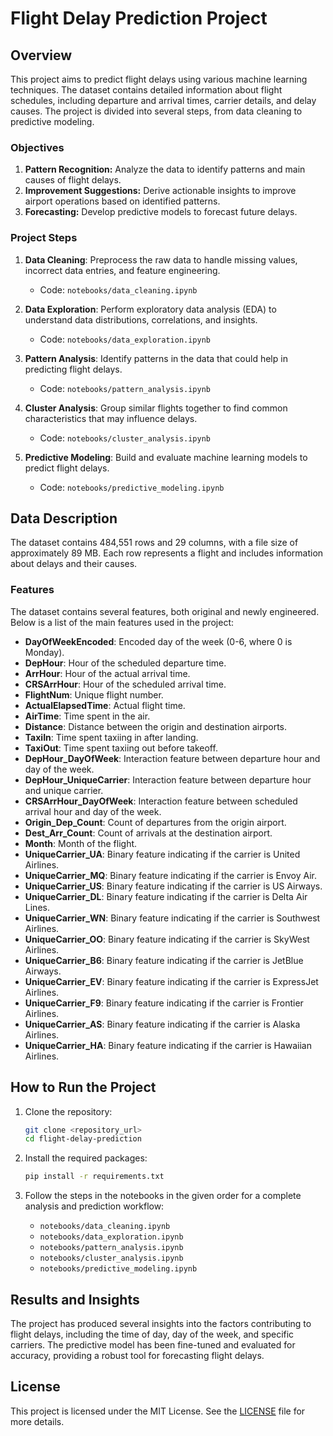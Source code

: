 # Flight Delay Prediction Project

## Overview
This project aims to predict flight delays using various machine learning techniques. The dataset contains detailed information about flight schedules, including departure and arrival times, carrier details, and delay causes. The project is divided into several steps, from data cleaning to predictive modeling.

### Objectives
1. **Pattern Recognition:** Analyze the data to identify patterns and main causes of flight delays.
2. **Improvement Suggestions:** Derive actionable insights to improve airport operations based on identified patterns.
3. **Forecasting:** Develop predictive models to forecast future delays.

### Project Steps

1. **Data Cleaning**: Preprocess the raw data to handle missing values, incorrect data entries, and feature engineering.
   - Code: `notebooks/data_cleaning.ipynb`

2. **Data Exploration**: Perform exploratory data analysis (EDA) to understand data distributions, correlations, and insights.
   - Code: `notebooks/data_exploration.ipynb`

3. **Pattern Analysis**: Identify patterns in the data that could help in predicting flight delays.
   - Code: `notebooks/pattern_analysis.ipynb`

4. **Cluster Analysis**: Group similar flights together to find common characteristics that may influence delays.
   - Code: `notebooks/cluster_analysis.ipynb`

5. **Predictive Modeling**: Build and evaluate machine learning models to predict flight delays.
   - Code: `notebooks/predictive_modeling.ipynb`

## Data Description
The dataset contains 484,551 rows and 29 columns, with a file size of approximately 89 MB. Each row represents a flight and includes information about delays and their causes.

### Features
The dataset contains several features, both original and newly engineered. Below is a list of the main features used in the project:

- **DayOfWeekEncoded**: Encoded day of the week (0-6, where 0 is Monday).
- **DepHour**: Hour of the scheduled departure time.
- **ArrHour**: Hour of the actual arrival time.
- **CRSArrHour**: Hour of the scheduled arrival time.
- **FlightNum**: Unique flight number.
- **ActualElapsedTime**: Actual flight time.
- **AirTime**: Time spent in the air.
- **Distance**: Distance between the origin and destination airports.
- **TaxiIn**: Time spent taxiing in after landing.
- **TaxiOut**: Time spent taxiing out before takeoff.
- **DepHour_DayOfWeek**: Interaction feature between departure hour and day of the week.
- **DepHour_UniqueCarrier**: Interaction feature between departure hour and unique carrier.
- **CRSArrHour_DayOfWeek**: Interaction feature between scheduled arrival hour and day of the week.
- **Origin_Dep_Count**: Count of departures from the origin airport.
- **Dest_Arr_Count**: Count of arrivals at the destination airport.
- **Month**: Month of the flight.
- **UniqueCarrier_UA**: Binary feature indicating if the carrier is United Airlines.
- **UniqueCarrier_MQ**: Binary feature indicating if the carrier is Envoy Air.
- **UniqueCarrier_US**: Binary feature indicating if the carrier is US Airways.
- **UniqueCarrier_DL**: Binary feature indicating if the carrier is Delta Air Lines.
- **UniqueCarrier_WN**: Binary feature indicating if the carrier is Southwest Airlines.
- **UniqueCarrier_OO**: Binary feature indicating if the carrier is SkyWest Airlines.
- **UniqueCarrier_B6**: Binary feature indicating if the carrier is JetBlue Airways.
- **UniqueCarrier_EV**: Binary feature indicating if the carrier is ExpressJet Airlines.
- **UniqueCarrier_F9**: Binary feature indicating if the carrier is Frontier Airlines.
- **UniqueCarrier_AS**: Binary feature indicating if the carrier is Alaska Airlines.
- **UniqueCarrier_HA**: Binary feature indicating if the carrier is Hawaiian Airlines.

## How to Run the Project

1. Clone the repository:
   ```bash
   git clone <repository_url>
   cd flight-delay-prediction
   ```

2. Install the required packages:
   ```bash
   pip install -r requirements.txt
   ```

3. Follow the steps in the notebooks in the given order for a complete analysis and prediction workflow:
   - `notebooks/data_cleaning.ipynb`
   - `notebooks/data_exploration.ipynb`
   - `notebooks/pattern_analysis.ipynb`
   - `notebooks/cluster_analysis.ipynb`
   - `notebooks/predictive_modeling.ipynb`

## Results and Insights
The project has produced several insights into the factors contributing to flight delays, including the time of day, day of the week, and specific carriers. The predictive model has been fine-tuned and evaluated for accuracy, providing a robust tool for forecasting flight delays.

## License
This project is licensed under the MIT License. See the [LICENSE](LICENSE.md) file for more details.